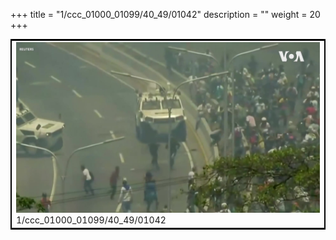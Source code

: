 +++
title = "1/ccc_01000_01099/40_49/01042"
description = ""
weight = 20
+++

<table style="border:2px solid black;max-width:800px;max-height:800px;" 
><tr><td>
<img class="center-fit-jpg"
src="/jpg_/aaa_20190430_NxaOmWaI8sI_01041.jpg">
1/ccc_01000_01099/40_49/01042
</img></td></tr></table>
